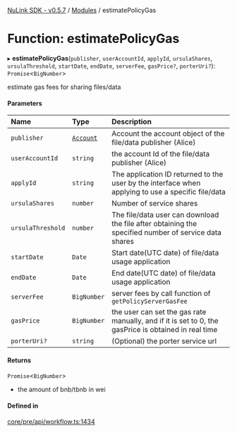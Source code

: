 [NuLink SDK - v0.5.7](../README.md) / [Modules](../modules.md) / estimatePolicyGas

# Function: estimatePolicyGas

▸ **estimatePolicyGas**(`publisher`, `userAccountId`, `applyId`, `ursulaShares`, `ursulaThreshold`, `startDate`, `endDate`, `serverFee`, `gasPrice?`, `porterUri?`): `Promise`<`BigNumber`\>

estimate gas fees for sharing files/data

#### Parameters

| Name | Type | Description |
| :------ | :------ | :------ |
| `publisher` | [`Account`](../classes/Account.md) | Account the account object of the file/data publisher (Alice) |
| `userAccountId` | `string` | the account Id of the file/data publisher (Alice) |
| `applyId` | `string` | The application ID returned to the user by the interface when applying to use a specific file/data |
| `ursulaShares` | `number` | Number of service shares |
| `ursulaThreshold` | `number` | The file/data user can download the file after obtaining the specified number of service data shares |
| `startDate` | `Date` | Start date(UTC date) of file/data usage application |
| `endDate` | `Date` | End date(UTC date) of file/data usage application |
| `serverFee` | `BigNumber` | server fees by call function of `getPolicyServerGasFee` |
| `gasPrice` | `BigNumber` | the user can set the gas rate manually, and if it is set to 0, the gasPrice is obtained in real time |
| `porterUri?` | `string` | (Optional) the porter service url |

#### Returns

`Promise`<`BigNumber`\>

- the amount of bnb/tbnb in wei

#### Defined in

[core/pre/api/workflow.ts:1434](https://github.com/NuLink-network/nulink-sdk/blob/11cbdd7/src/core/pre/api/workflow.ts#L1434)
